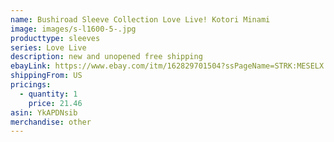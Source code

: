 ```yaml
---
name: Bushiroad Sleeve Collection Love Live! Kotori Minami
image: images/s-l1600-5-.jpg
producttype: sleeves
series: Love Live
description: new and unopened free shipping
ebayLink: https://www.ebay.com/itm/162829701504?ssPageName=STRK:MESELX:IT&_trksid=p3984.m1555.l2649
shippingFrom: US
pricings:
  - quantity: 1
    price: 21.46
asin: YkAPDNsib
merchandise: other
---
```

